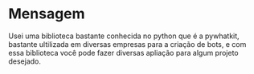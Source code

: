 # Mensagem

Usei uma biblioteca bastante conhecida no python que é a pywhatkit, bastante ultilizada em diversas empresas para a criação de bots, e com essa biblioteca você pode fazer diversas apliação para algum projeto desejado.
